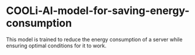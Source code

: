 # COOLi-AI-model-for-saving-energy-consumption
This model is trained to reduce the energy consumption of a server while ensuring optimal conditions for it to work.
